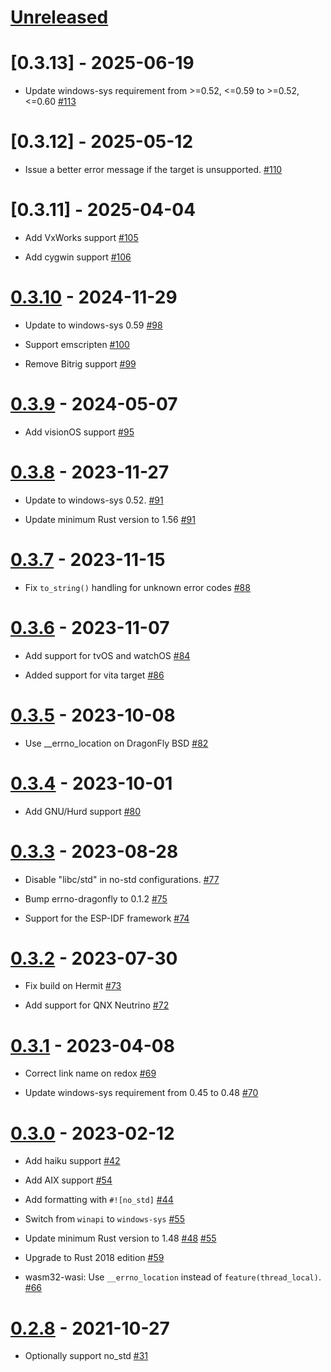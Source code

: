 # [Unreleased]

# [0.3.13] - 2025-06-19

- Update windows-sys requirement from >=0.52, <=0.59 to >=0.52, <=0.60
  [#113](https://github.com/lambda-fairy/rust-errno/pull/113)

# [0.3.12] - 2025-05-12

- Issue a better error message if the target is unsupported.
  [#110](https://github.com/lambda-fairy/rust-errno/pull/110)

# [0.3.11] - 2025-04-04

- Add VxWorks support
  [#105](https://github.com/lambda-fairy/rust-errno/pull/105)

- Add cygwin support
  [#106](https://github.com/lambda-fairy/rust-errno/pull/106)

# [0.3.10] - 2024-11-29

- Update to windows-sys 0.59
  [#98](https://github.com/lambda-fairy/rust-errno/pull/98)

- Support emscripten
  [#100](https://github.com/lambda-fairy/rust-errno/pull/100)

- Remove Bitrig support
  [#99](https://github.com/lambda-fairy/rust-errno/pull/99)

# [0.3.9] - 2024-05-07

- Add visionOS support
  [#95](https://github.com/lambda-fairy/rust-errno/pull/95)

# [0.3.8] - 2023-11-27

- Update to windows-sys 0.52.
  [#91](https://github.com/lambda-fairy/rust-errno/pull/91)

- Update minimum Rust version to 1.56
  [#91](https://github.com/lambda-fairy/rust-errno/pull/91)

# [0.3.7] - 2023-11-15

- Fix `to_string()` handling for unknown error codes
  [#88](https://github.com/lambda-fairy/rust-errno/pull/88)

# [0.3.6] - 2023-11-07

- Add support for tvOS and watchOS
  [#84](https://github.com/lambda-fairy/rust-errno/pull/84)

- Added support for vita target
  [#86](https://github.com/lambda-fairy/rust-errno/pull/86)

# [0.3.5] - 2023-10-08

- Use __errno_location on DragonFly BSD
  [#82](https://github.com/lambda-fairy/rust-errno/pull/82)

# [0.3.4] - 2023-10-01

- Add GNU/Hurd support
  [#80](https://github.com/lambda-fairy/rust-errno/pull/80)

# [0.3.3] - 2023-08-28

- Disable "libc/std" in no-std configurations.
  [#77](https://github.com/lambda-fairy/rust-errno/pull/77)

- Bump errno-dragonfly to 0.1.2
  [#75](https://github.com/lambda-fairy/rust-errno/pull/75)

- Support for the ESP-IDF framework
  [#74](https://github.com/lambda-fairy/rust-errno/pull/74)

# [0.3.2] - 2023-07-30

- Fix build on Hermit
  [#73](https://github.com/lambda-fairy/rust-errno/pull/73)

- Add support for QNX Neutrino
  [#72](https://github.com/lambda-fairy/rust-errno/pull/72)

# [0.3.1] - 2023-04-08

- Correct link name on redox
  [#69](https://github.com/lambda-fairy/rust-errno/pull/69)

- Update windows-sys requirement from 0.45 to 0.48
  [#70](https://github.com/lambda-fairy/rust-errno/pull/70)

# [0.3.0] - 2023-02-12

- Add haiku support
  [#42](https://github.com/lambda-fairy/rust-errno/pull/42)

- Add AIX support
  [#54](https://github.com/lambda-fairy/rust-errno/pull/54)

- Add formatting with `#![no_std]`
  [#44](https://github.com/lambda-fairy/rust-errno/pull/44)

- Switch from `winapi` to `windows-sys` [#55](https://github.com/lambda-fairy/rust-errno/pull/55)

- Update minimum Rust version to 1.48
  [#48](https://github.com/lambda-fairy/rust-errno/pull/48) [#55](https://github.com/lambda-fairy/rust-errno/pull/55)

- Upgrade to Rust 2018 edition [#59](https://github.com/lambda-fairy/rust-errno/pull/59)

- wasm32-wasi: Use `__errno_location` instead of `feature(thread_local)`. [#66](https://github.com/lambda-fairy/rust-errno/pull/66)

# [0.2.8] - 2021-10-27

- Optionally support no_std
  [#31](https://github.com/lambda-fairy/rust-errno/pull/31)

[Unreleased]: https://github.com/lambda-fairy/rust-errno/compare/v0.3.10...HEAD
[0.3.10]: https://github.com/lambda-fairy/rust-errno/compare/v0.3.9...v0.3.10
[0.3.9]: https://github.com/lambda-fairy/rust-errno/compare/v0.3.8...v0.3.9
[0.3.8]: https://github.com/lambda-fairy/rust-errno/compare/v0.3.7...v0.3.8
[0.3.7]: https://github.com/lambda-fairy/rust-errno/compare/v0.3.6...v0.3.7
[0.3.6]: https://github.com/lambda-fairy/rust-errno/compare/v0.3.5...v0.3.6
[0.3.5]: https://github.com/lambda-fairy/rust-errno/compare/v0.3.4...v0.3.5
[0.3.4]: https://github.com/lambda-fairy/rust-errno/compare/v0.3.3...v0.3.4
[0.3.3]: https://github.com/lambda-fairy/rust-errno/compare/v0.3.2...v0.3.3
[0.3.2]: https://github.com/lambda-fairy/rust-errno/compare/v0.3.1...v0.3.2
[0.3.1]: https://github.com/lambda-fairy/rust-errno/compare/v0.3.0...v0.3.1
[0.3.0]: https://github.com/lambda-fairy/rust-errno/compare/v0.2.8...v0.3.0
[0.2.8]: https://github.com/lambda-fairy/rust-errno/compare/v0.2.7...v0.2.8
